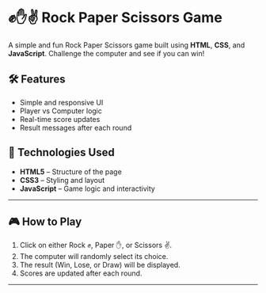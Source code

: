 # ✊✋✌️ Rock Paper Scissors Game

A simple and fun Rock Paper Scissors game built using **HTML**, **CSS**, and **JavaScript**. Challenge the computer and see if you can win!
## 🛠️ Features

- Simple and responsive UI
- Player vs Computer logic
- Real-time score updates
- Result messages after each round

## 🚀 Technologies Used

- **HTML5** – Structure of the page
- **CSS3** – Styling and layout
- **JavaScript** – Game logic and interactivity
  
---

## 🎮 How to Play

1. Click on either Rock ✊, Paper ✋, or Scissors ✌️.
2. The computer will randomly select its choice.
3. The result (Win, Lose, or Draw) will be displayed.
4. Scores are updated after each round.

---
